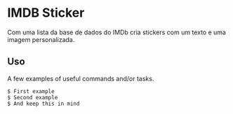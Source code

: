 # IMDB Sticker

Com uma lista da base de dados do IMDb cria stickers com um texto e uma imagem personalizada.

## Uso

A few examples of useful commands and/or tasks.

```
$ First example
$ Second example
$ And keep this in mind
```

